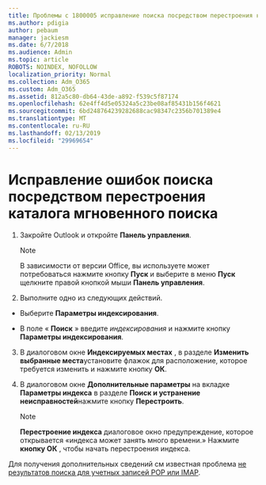 ```yaml
---
title: Проблемы с 1800005 исправление поиска посредством перестроения каталога мгновенного поиска
ms.author: pdigia
author: pebaum
manager: jackiesm
ms.date: 6/7/2018
ms.audience: Admin
ms.topic: article
ROBOTS: NOINDEX, NOFOLLOW
localization_priority: Normal
ms.collection: Adm_O365
ms.custom: Adm_O365
ms.assetid: 812a5c80-db64-43de-a892-f539c5f87174
ms.openlocfilehash: 62e4ff4d5e05324a5c23be08af85431b156f4621
ms.sourcegitcommit: 6bd248764239282688cac98347c2356b701389e4
ms.translationtype: MT
ms.contentlocale: ru-RU
ms.lasthandoff: 02/13/2019
ms.locfileid: "29969654"
---
```

# <a name="fix-search-issues-by-rebuilding-your-instant-search-catalog"></a>Исправление ошибок поиска посредством перестроения каталога мгновенного поиска

1. Закройте Outlook и откройте **Панель управления**.
    
    > [!NOTE]
    > В зависимости от версии Office, вы используете может потребоваться нажмите кнопку **Пуск** и выберите в меню **Пуск** щелкните правой кнопкой мыши **Панель управления**. 
  
2. Выполните одно из следующих действий.
    
  - Выберите **Параметры индексирования**.
    
  - В поле « **Поиск** » введите *индексирования* и нажмите кнопку **Параметры индексирования**.
    
3. В диалоговом окне **Индексируемых местах** , в разделе **Изменить выбранные места**установите флажок для расположение, которое требуется изменить и нажмите кнопку **ОК**.
    
4. В диалоговом окне **Дополнительные параметры** на вкладке **Параметры индекса** в разделе **Поиск и устранение неисправностей**нажмите кнопку **Перестроить**.
    
    > [!NOTE]
    > **Перестроение индекса** диалоговое окно предупреждение, которое открывается «индекса может занять много времени.» Нажмите **кнопку ОК** , чтобы начать перестроения индекса. 
  
Для получения дополнительных сведений см известная проблема [не результатов поиска для учетных записей POP или IMAP](https://support.office.com/article/51c9d2c7-a3db-4358-afdf-50d3a9e57039.aspx).
  

